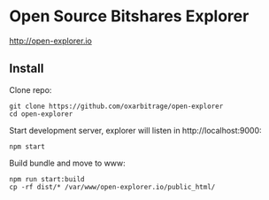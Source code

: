 # Open Source Bitshares Explorer

http://open-explorer.io

## Install

Clone repo:

```
git clone https://github.com/oxarbitrage/open-explorer
cd open-explorer
```

Start development server, explorer will listen in http://localhost:9000:

```
npm start
```

Build bundle and move to www:

```
npm run start:build
cp -rf dist/* /var/www/open-explorer.io/public_html/
```